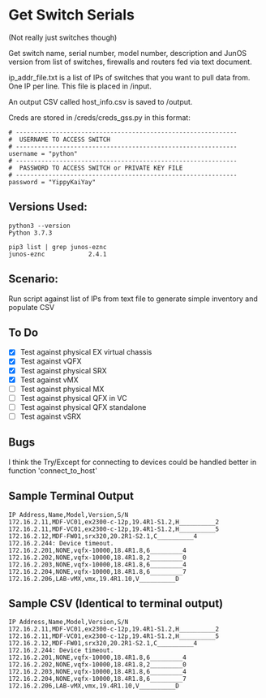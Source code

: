 # Get Switch Serials
(Not really just switches though)

Get switch name, serial number, model number, description and JunOS version from
list of switches, firewalls and routers fed via text document.

ip_addr_file.txt is a list of IPs of switches that you want to pull data from.
One IP per line. This file is placed in /input.

An output CSV called host_info.csv is saved to /output.

Creds are stored in /creds/creds_gss.py in this format:
```
# -------------------------------------------------------------
#  USERNAME TO ACCESS SWITCH
# -------------------------------------------------------------
username = "python"
# -------------------------------------------------------------
#  PASSWORD TO ACCESS SWITCH or PRIVATE KEY FILE
# -------------------------------------------------------------
password = "YippyKaiYay"
```

## Versions Used:
```
python3 --version
Python 3.7.3

pip3 list | grep junos-eznc
junos-eznc            2.4.1
```

## Scenario:
Run script against list of IPs from text file to generate simple inventory and populate CSV

## To Do

- [x] Test against physical EX virtual chassis
- [x] Test against vQFX
- [x] Test against physical SRX
- [x] Test against vMX
- [ ] Test against physical MX
- [ ] Test against physical QFX in VC
- [ ] Test against physical QFX standalone
- [ ] Test against vSRX

## Bugs
I think the Try/Except for connecting to devices could be handled better in
function 'connect_to_host'

## Sample Terminal Output
```
IP Address,Name,Model,Version,S/N
172.16.2.11,MDF-VC01,ex2300-c-12p,19.4R1-S1.2,H__________2
172.16.2.11,MDF-VC01,ex2300-c-12p,19.4R1-S1.2,H__________5
172.16.2.12,MDF-FW01,srx320,20.2R1-S2.1,C__________4
172.16.2.244: Device timeout.
172.16.2.201,NONE,vqfx-10000,18.4R1.8,6_________4
172.16.2.202,NONE,vqfx-10000,18.4R1.8,2_________0
172.16.2.203,NONE,vqfx-10000,18.4R1.8,6_________4
172.16.2.204,NONE,vqfx-10000,18.4R1.8,6_________7
172.16.2.206,LAB-vMX,vmx,19.4R1.10,V__________D
```

## Sample CSV (Identical to terminal output)
```
IP Address,Name,Model,Version,S/N
172.16.2.11,MDF-VC01,ex2300-c-12p,19.4R1-S1.2,H__________2
172.16.2.11,MDF-VC01,ex2300-c-12p,19.4R1-S1.2,H__________5
172.16.2.12,MDF-FW01,srx320,20.2R1-S2.1,C__________4
172.16.2.244: Device timeout.
172.16.2.201,NONE,vqfx-10000,18.4R1.8,6_________4
172.16.2.202,NONE,vqfx-10000,18.4R1.8,2_________0
172.16.2.203,NONE,vqfx-10000,18.4R1.8,6_________4
172.16.2.204,NONE,vqfx-10000,18.4R1.8,6_________7
172.16.2.206,LAB-vMX,vmx,19.4R1.10,V__________D
```
